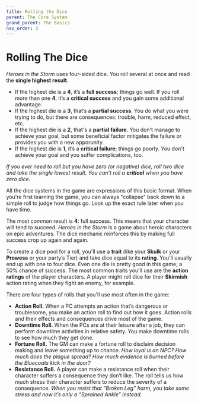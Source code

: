 ```yaml
---
title: Rolling the Dice
parent: The Core System
grand_parent: The Basics
nav_order: 3
---
```


# Rolling The Dice
*Heroes in the Storm* uses four-sided dice. You roll several at once and read the **single highest result**.

* If the highest die is a **4**, it’s a **full success**; things go well. If you roll more than one **4**, it’s a **critical success** and you gain some additional advantage.
* If the highest die is a **3**, that’s a **partial success**. You do what you were trying to do, but there are consequences: trouble, harm, reduced effect, etc.
* If the highest die is a **2**, that's a **partial failure**. You don't manage to achieve your goal, but some beneficial factor mitigates the failure or provides you with a new opporunity.
* If the highest die is **1**, it’s a **critical failure**; things go poorly. You don't achieve your goal and you suffer complications, too.

*If you ever need to roll but you have zero (or negative) dice, roll two dice and take the single lowest result. You can’t roll a **critical** when you have zero dice.*

All the dice systems in the game are expressions of this basic format. When you're first learning the game, you can always "collapse" back down to a simple roll to judge how things go. Look up the exact rule later when you have time.

The most common result is **4**: full success. This means that your character will tend to succeed. *Heroes in the Storm* is a game about heroic characters on epic adventures. The dice mechanic reinforces this by making full success crop up again and again.

To create a dice pool for a roll, you'll use a **trait** (like your **Skulk** or your **Prowess** or your party’s Tier) and take dice equal to its **rating**. You'll usually end up with one to four dice. Even one die is pretty good in this game; a 50% chance of success. The most common traits you'll use are the **action ratings** of the player characters. A player might roll dice for their **Skirmish** action rating when they fight an enemy, for example.

There are four types of rolls that you'll use most often in the game:
* **Action Roll.** When a PC attempts an action that’s dangerous or troublesome, you make an action roll to find out how it goes. Action rolls and their effects and consequences drive most of the game.
* **Downtime Roll.** When the PCs are at their leisure after a job, they can perform downtime activities in relative safety. You make downtime rolls to see how much they get done.
* **Fortune Roll.** The GM can make a fortune roll to disclaim decision making and leave something up to chance. *How loyal is an NPC? How much does the plague spread? How much evidence is burned before the Bluecoats kick in the door?*
* **Resistance Roll.** A player can make a resistance roll when their character suffers a consequence they don’t like. The roll tells us how much stress their character suffers to reduce the severity of a consequence. *When you resist that “Broken Leg” harm, you take some stress and now it’s only a “Sprained Ankle” instead.*
